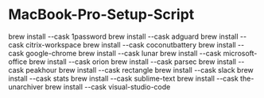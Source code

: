 # MacBook-Pro-Setup-Script

brew install --cask 1password
brew install --cask adguard
brew install --cask citrix-workspace
brew install --cask coconutbattery
brew install --cask google-chrome
brew install --cask lunar
brew install --cask microsoft-office
brew install --cask orion
brew install --cask parsec
brew install --cask peakhour
brew install --cask rectangle
brew install --cask slack
brew install --cask stats
brew install --cask sublime-text
brew install --cask the-unarchiver
brew install --cask visual-studio-code
